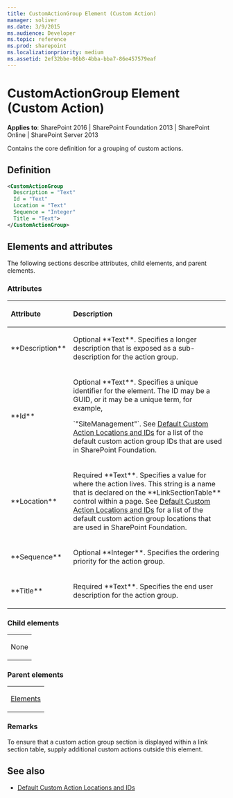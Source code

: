 ```yaml
---
title: CustomActionGroup Element (Custom Action)
manager: soliver
ms.date: 3/9/2015
ms.audience: Developer
ms.topic: reference
ms.prod: sharepoint
ms.localizationpriority: medium
ms.assetid: 2ef32bbe-06b8-4bba-bba7-86e457579eaf
---
```


# CustomActionGroup Element (Custom Action)

**Applies to**: SharePoint 2016 | SharePoint Foundation 2013 | SharePoint Online | SharePoint Server 2013

Contains the core definition for a grouping of custom actions.

## Definition

```XML
<CustomActionGroup
  Description = "Text"
  Id = "Text"
  Location = "Text"
  Sequence = "Integer"
  Title = "Text">
</CustomActionGroup>
```

## Elements and attributes

The following sections describe attributes, child elements, and parent elements.

### Attributes

<table>
<colgroup>
<col width="20%" />
<col width="80%" />
</colgroup>
<thead>
<tr class="header">
<th align="left"><p>Attribute</p></th>
<th align="left"><p>Description</p></th>
</tr>
</thead>
<tbody>
<tr class="odd">
<td align="left"><p>**Description**</p></td>
<td align="left"><p>Optional **Text**. Specifies a longer description that is exposed as a sub-description for the action group.</p></td>
</tr>
<tr class="even">
<td align="left"><p>**Id**</p></td>
<td align="left"><p>Optional **Text**. Specifies a unique identifier for the element. The ID may be a GUID, or it may be a unique term, for example,</p>
<p>`"SiteManagement"`. See <a href="default-custom-action-locations-and-ids.md">Default Custom Action Locations and IDs</a> for a list of the default custom action group IDs that are used in SharePoint Foundation.</p></td>
</tr>
<tr class="odd">
<td align="left"><p>**Location**</p></td>
<td align="left"><p>Required **Text**. Specifies a value for where the action lives. This string is a name that is declared on the **LinkSectionTable** control within a page. See <a href="default-custom-action-locations-and-ids.md">Default Custom Action Locations and IDs</a> for a list of the default custom action group locations that are used in SharePoint Foundation.</p></td>
</tr>
<tr class="even">
<td align="left"><p>**Sequence**</p></td>
<td align="left"><p>Optional **Integer**. Specifies the ordering priority for the action group.</p></td>
</tr>
<tr class="odd">
<td align="left"><p>**Title**</p></td>
<td align="left"><p>Required **Text**. Specifies the end user description for the action group.</p></td>
</tr>
</tbody>
</table>

### Child elements

<table>
<colgroup>
<col width="100%" />
</colgroup>
<tbody>
<tr class="odd">
<td align="left"><p>None</p></td>
</tr>
</tbody>
</table>

### Parent elements

<table>
<colgroup>
<col width="100%" />
</colgroup>
<tbody>
<tr class="odd">
<td align="left"><p><a href="elements-element-custom-action.md">Elements</a></p></td>
</tr>
</tbody>
</table>

### Remarks

To ensure that a custom action group section is displayed within a link section table, supply additional custom actions outside this element.

## See also

- [Default Custom Action Locations and IDs](default-custom-action-locations-and-ids.md)








